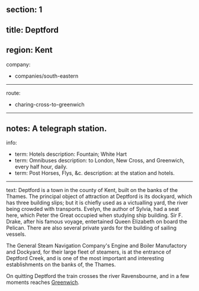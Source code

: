 section: 1
----
title: Deptford
----
region: Kent
----
company:
- companies/south-eastern
----
route:
- charing-cross-to-greenwich
----
notes: A telegraph station.
----
info:
- term: Hotels
  description: Fountain; White Hart
- term: Omnibuses
  description: to London, New Cross, and Greenwich, every half hour, daily.
- term: Post Horses, Flys, &c.
  description: at the station and hotels.
----
text: Deptford is a town in the county of Kent, built on the banks of the Thames. The principal object of attraction at Deptford is its dockyard, which has three building slips; but it is chiefly used as a victualling yard, the river being crowded with transports. Evelyn, the author of Sylvia, had a seat here, which Peter the Great occupied when studying ship building. Sir F. Drake, after his famous voyage, entertained Queen Elizabeth on board the Pelican. There are also several private yards for the building of sailing vessels.

The General Steam Navigation Company's Engine and Boiler Manufactory and Dockyard, for their large fleet of steamers, is at the entrance of Deptford Creek, and is one of the most important and interesting establishments on the banks of, the Thames.

On quitting Deptford the train crosses the river Ravensbourne, and in a few moments reaches [Greenwich](/stations/greenwich).
